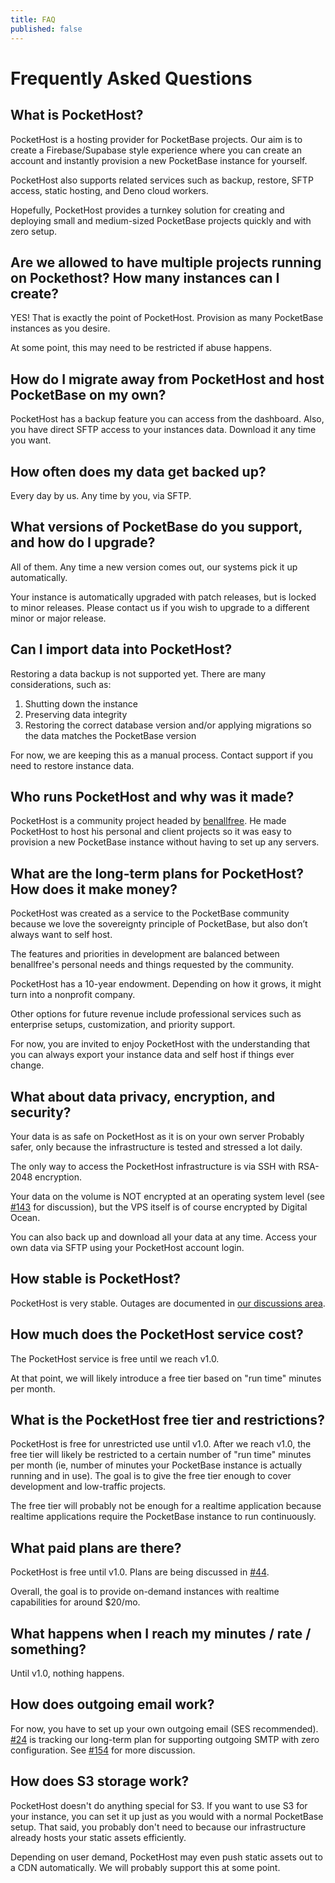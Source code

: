 ```yaml
---
title: FAQ
published: false
---
```


# Frequently Asked Questions

## What is PocketHost?

PocketHost is a hosting provider for PocketBase projects. Our aim is to create a Firebase/Supabase style experience where you can create an account and instantly provision a new PocketBase instance for yourself.

PocketHost also supports related services such as backup, restore, SFTP access, static hosting, and Deno cloud workers.

Hopefully, PocketHost provides a turnkey solution for creating and deploying small and medium-sized PocketBase projects quickly and with zero setup.

## Are we allowed to have multiple projects running on Pockethost? How many instances can I create?

YES! That is exactly the point of PocketHost. Provision as many PocketBase instances as you desire.

At some point, this may need to be restricted if abuse happens.

## How do I migrate away from PocketHost and host PocketBase on my own?

PocketHost has a backup feature you can access from the dashboard. Also, you have direct SFTP access to your instances data. Download it any time you want.

## How often does my data get backed up?

Every day by us. Any time by you, via SFTP.

## What versions of PocketBase do you support, and how do I upgrade?

All of them. Any time a new version comes out, our systems pick it up automatically.

Your instance is automatically upgraded with patch releases, but is locked to minor releases. Please contact us if you wish to upgrade to a different minor or major release.

## Can I import data into PocketHost?

Restoring a data backup is not supported yet. There are many considerations, such as:

1. Shutting down the instance
2. Preserving data integrity
3. Restoring the correct database version and/or applying migrations so the data matches the PocketBase version

For now, we are keeping this as a manual process. Contact support if you need to restore instance data.

## Who runs PocketHost and why was it made?

PocketHost is a community project headed by [benallfree](https://github.com/benallfree). He made PocketHost to host his personal and client projects so it was easy to provision a new PocketBase instance without having to set up any servers.

## What are the long-term plans for PocketHost? How does it make money?

PocketHost was created as a service to the PocketBase community because we love the sovereignty principle of PocketBase, but also don’t always want to self host.

The features and priorities in development are balanced between benallfree's personal needs and things requested by the community.

PocketHost has a 10-year endowment. Depending on how it grows, it might turn into a nonprofit company.

Other options for future revenue include professional services such as enterprise setups, customization, and priority support.

For now, you are invited to enjoy PocketHost with the understanding that you can always export your instance data and self host if things ever change.

## What about data privacy, encryption, and security?

Your data is as safe on PocketHost as it is on your own server Probably safer, only because the infrastructure is tested and stressed a lot daily.

The only way to access the PocketHost infrastructure is via SSH with RSA-2048 encryption.

Your data on the volume is NOT encrypted at an operating system level (see [#143](https://github.com/benallfree/pockethost/issues/143) for discussion), but the VPS itself is of course encrypted by Digital Ocean.

You can also back up and download all your data at any time. Access your own data via SFTP using your PocketHost account login.

## How stable is PocketHost?

PocketHost is very stable. Outages are documented in [our discussions area](https://github.com/benallfree/pockethost/discussions).

## How much does the PocketHost service cost?

The PocketHost service is free until we reach v1.0.

At that point, we will likely introduce a free tier based on "run time" minutes per month.

## What is the PocketHost free tier and restrictions?

PocketHost is free for unrestricted use until v1.0. After we reach v1.0, the free tier will likely be restricted to a certain number of "run time" minutes per month (ie, number of minutes your PocketBase instance is actually running and in use). The goal is to give the free tier enough to cover development and low-traffic projects.

The free tier will probably not be enough for a realtime application because realtime applications require the PocketBase instance to run continuously.

## What paid plans are there?

PocketHost is free until v1.0. Plans are being discussed in [#44](https://github.com/benallfree/pockethost/issues/44).

Overall, the goal is to provide on-demand instances with realtime capabilities for around $20/mo.

## What happens when I reach my minutes / rate / something?

Until v1.0, nothing happens.

## How does outgoing email work?

For now, you have to set up your own outgoing email (SES recommended). [#24](https://github.com/benallfree/pockethost/issues/24) is tracking our long-term plan for supporting outgoing SMTP with zero configuration. See [#154](https://github.com/benallfree/pockethost/discussions/154) for more discussion.

## How does S3 storage work?

PocketHost doesn't do anything special for S3. If you want to use S3 for your instance, you can set it up just as you would with a normal PocketBase setup. That said, you probably don't need to because our infrastructure already hosts your static assets efficiently.

Depending on user demand, PocketHost may even push static assets out to a CDN automatically. We will probably support this at some point.
